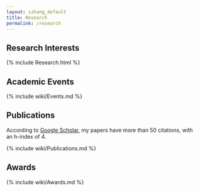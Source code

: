 ```yaml
---
layout: szhang_default 
title: Research
permalink: /research
---
```


## Research Interests

{% include Research.html %}

## Academic Events

{% include wiki/Events.md %}

## Publications

According to [Google Scholar](https://scholar.google.com.hk/citations?user=9sEv2rcAAAAJ), my papers have more than 50 citations, with an h-index of 4.

{% include wiki/Publications.md %}

## Awards

{% include wiki/Awards.md %}